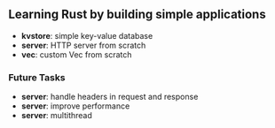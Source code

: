 ## Learning Rust by building simple applications

- **kvstore**: simple key-value database
- **server**: HTTP server from scratch
- **vec**: custom Vec from scratch

### Future Tasks

- **server**: handle headers in request and response
- **server**: improve performance
- **server**: multithread
